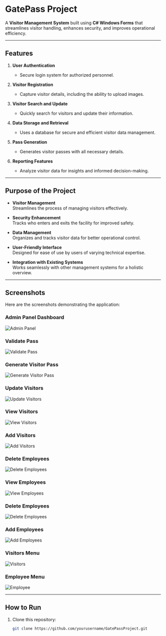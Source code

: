 # GatePass Project

A **Visitor Management System** built using **C# Windows Forms** that streamlines visitor handling, enhances security, and improves operational efficiency.

---

## Features
1. **User Authentication**  
   - Secure login system for authorized personnel.

2. **Visitor Registration**  
   - Capture visitor details, including the ability to upload images.

3. **Visitor Search and Update**  
   - Quickly search for visitors and update their information.

4. **Data Storage and Retrieval**  
   - Uses a database for secure and efficient visitor data management.

5. **Pass Generation**  
   - Generates visitor passes with all necessary details.

6. **Reporting Features**  
   - Analyze visitor data for insights and informed decision-making.

---

## Purpose of the Project
- **Visitor Management**  
  Streamlines the process of managing visitors effectively.
  
- **Security Enhancement**  
  Tracks who enters and exits the facility for improved safety.

- **Data Management**  
  Organizes and tracks visitor data for better operational control.

- **User-Friendly Interface**  
  Designed for ease of use by users of varying technical expertise.

- **Integration with Existing Systems**  
  Works seamlessly with other management systems for a holistic overview.

---

## Screenshots
Here are the screenshots demonstrating the application:

### Admin Panel Dashboard
![Admin Panel](https://github.com/user-attachments/assets/90046ff7-a421-461d-b122-04ebfd773583)

### Validate Pass
![Validate Pass](https://github.com/user-attachments/assets/bf7cf050-ed8f-4efb-9a4d-f16e10162073)

### Generate Visitor Pass
![Generate Visitor Pass](https://github.com/user-attachments/assets/2cc83967-af44-472b-939e-38d24ba65456)

### Update Visitors
![Update Visitors](https://github.com/user-attachments/assets/506485d9-4790-4381-95af-ca5a2a82da24)

### View Visitors
![View Visitors](https://github.com/user-attachments/assets/ebbfb642-7198-4fdf-b578-34fc6f06589e)

### Add Visitors
![Add Visitors](https://github.com/user-attachments/assets/21207820-aaf3-466f-8b5c-e5186f8e38fb)

### Delete Employees
![Delete Employees](https://github.com/user-attachments/assets/c2793975-c2d0-4f20-830b-1288565d3a69)

### View Employees
![View Employees](https://github.com/user-attachments/assets/cd530a72-5841-47d8-a48b-ac9fbbaf4a94)

### Delete Employees
![Delete Employees](https://github.com/user-attachments/assets/026b0e96-b10a-444d-ba9c-b9a76830ff70)

### Add Employees
![Add Employees](https://github.com/user-attachments/assets/a827ee2e-dcc7-4b25-acc0-b3a5a91bf11c)

### Visitors Menu 
![Visitors](https://github.com/user-attachments/assets/4b64b153-bbd9-40ac-97b7-5516fafa5b36)

### Employee Menu
![Employee](https://github.com/user-attachments/assets/54ba181a-9382-4707-b3a3-8388fc72742f)


---

## How to Run
1. Clone this repository:
   ```bash
   git clone https://github.com/yourusername/GatePassProject.git
